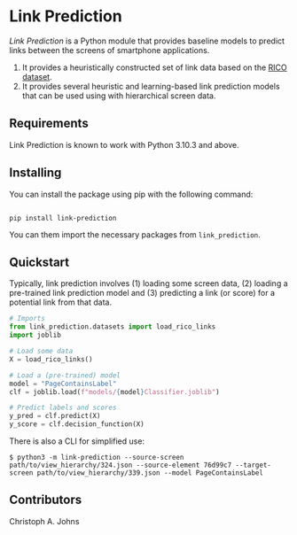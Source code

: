 # Link Prediction

_Link Prediction_ is a Python module that provides baseline models to predict links between the screens of smartphone applications.

1. It provides a heuristically constructed set of link data based on the [RICO dataset](https://interactionmining.org/rico).
2. It provides several heuristic and learning-based link prediction models that can be used using with hierarchical screen data.

## Requirements

Link Prediction is known to work with Python 3.10.3 and above.

## Installing

You can install the package using pip with the following command:

```Shell

pip install link-prediction

```

You can them import the necessary packages from `link_prediction`.

## Quickstart

Typically, link prediction involves (1) loading some screen data, (2) loading a pre-trained link prediction model and (3) predicting a link (or score) for a potential link from that data.

```Python
# Imports
from link_prediction.datasets import load_rico_links
import joblib

# Load some data
X = load_rico_links()

# Load a (pre-trained) model
model = "PageContainsLabel"
clf = joblib.load(f"models/{model}Classifier.joblib")

# Predict labels and scores
y_pred = clf.predict(X)
y_score = clf.decision_function(X)
```

There is also a CLI for simplified use:

```Shell
$ python3 -m link-prediction --source-screen path/to/view_hierarchy/324.json --source-element 76d99c7 --target-screen path/to/view_hierarchy/339.json --model PageContainsLabel
```

## Contributors

Christoph A. Johns
